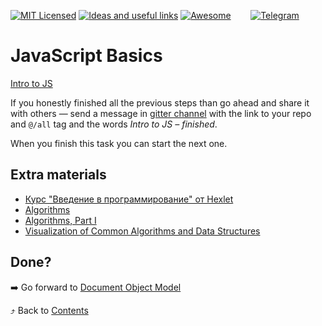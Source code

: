 [![MIT Licensed][icon-mit]][license]
[![Ideas and useful links][icon-ideas]][ideas]
[![Awesome][icon-awesome]][awesome]
&nbsp;&nbsp;&nbsp;&nbsp;&nbsp;&nbsp;
[![Telegram][icon-chat]][chat]

# JavaScript Basics

[Intro to JS](https://www.udacity.com/course/intro-to-javascript--ud803)

If you honestly finished all the previous steps than go ahead and share it with
others — send a message in [gitter channel][chat] with the link to your repo
and `@/all` tag and the words _Intro to JS – finished_.

When you finish this task you can start the next one.

## Extra materials

- [Курс "Введение в программирование" от Hexlet](https://ru.hexlet.io/courses/introduction_to_programming)
- [Algorithms](https://www.khanacademy.org/computing/computer-science/algorithms)
- [Algorithms, Part I](https://www.coursera.org/learn/algorithms-part1)
- [Visualization of Common Algorithms and Data Structures](https://www.cs.usfca.edu/~galles/visualization/Algorithms.html)

## Done?

➡️ Go forward to [Document Object Model](js-dom.md)

⤴️ Back to [Contents](../contents.md)


[icon-chat]: https://img.shields.io/badge/chat-on%20telegram-blue.svg
[icon-mit]: https://img.shields.io/badge/license-MIT-blue.svg
[icon-ideas]: https://img.shields.io/badge/google--doc-ideas-ff69b4.svg
[icon-awesome]: https://cdn.rawgit.com/sindresorhus/awesome/d7305f38d29fed78fa85652e3a63e154dd8e8829/media/badge.svg

[license]: https://github.com/Kottans/web/blob/master/LICENSE.md
[awesome]: https://github.com/sindresorhus/awesome#front-end-development
[ideas]: https://docs.google.com/spreadsheets/d/1bZJhYjK3VHOS2HmQb2Fs4aHfEBt8mp1F09j9nEEDaqE/edit#gid=818017811
[chat]: https://t.me/joinchat/CX8EF1JmLm9IM6J6oy2U7Q
